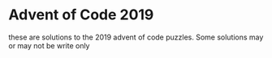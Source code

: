 # Advent of Code 2019

these are solutions to the 2019 advent of code puzzles. Some solutions may or may not be write only
